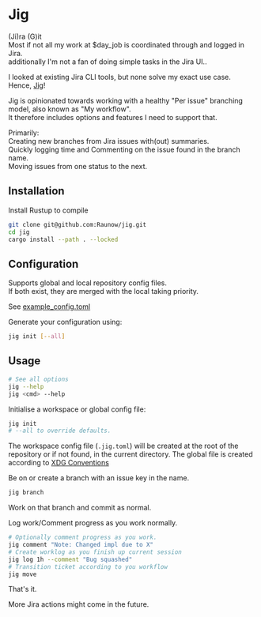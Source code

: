 # Jig

(Ji)ra (G)it<br>
Most if not all my work at $day_job is coordinated through and logged in Jira.<br>
additionally I'm not a fan of doing simple tasks in the Jira UI..

I looked at existing Jira CLI tools, but none solve my exact use case.<br>
Hence, [Jig](https://www.youtube.com/watch?v=3JcmQONgXJM)!

Jig is opinionated towards working with a healthy "Per issue" branching model, also known as "My workflow".<br>
It therefore includes options and features I need to support that.

Primarily:<br>
Creating new branches from Jira issues with(out) summaries.<br>
Quickly logging time and Commenting on the issue found in the branch name.<br>
Moving issues from one status to the next.

## Installation

Install Rustup to compile
```bash
git clone git@github.com:Raunow/jig.git
cd jig
cargo install --path . --locked
```

## Configuration

Supports global and local repository config files.<br>
If both exist, they are merged with the local taking priority.

See [example_config.toml](./example_config.toml)

Generate your configuration using:
```bash
jig init [--all]
```

## Usage

```bash
# See all options
jig --help
jig <cmd> --help
```

Initialise a workspace or global config file:
```bash
jig init
# --all to override defaults.
```
The workspace config file (`.jig.toml`) will be created at the root of the repository or if not found, in the current directory.
The global file is created according to [XDG Conventions](https://docs.rs/etcetera/latest/etcetera/#conventions)

Be on or create a branch with an issue key in the name.<br>
```bash
jig branch
```

Work on that branch and commit as normal.

Log work/Comment progress as you work normally.<br>
```bash
# Optionally comment progress as you work.
jig comment "Note: Changed impl due to X"
# Create worklog as you finish up current session
jig log 1h --comment "Bug squashed"
# Transition ticket according to you workflow
jig move
```

That's it.

More Jira actions might come in the future.
